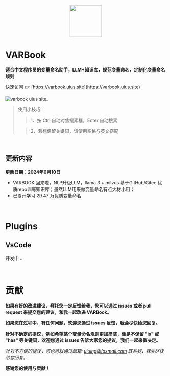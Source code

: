 <br />

<div align="center">
    <a href="https://varbook.uius.site" target="_blank">
        <img src="https://user-images.githubusercontent.com/73827386/179419364-cf246ec3-6b37-4c00-bf21-9ebbca68b6df.png" width="100" height="100">
    </a>
</div>

# VARBook
**适合中文程序员的变量命名助手，LLM+知识库，规范变量命名，定制化变量命名规则**

快速访问 👉 [https://varbook.uius.site](https://varbook.uius.site)

![varbook uius site_](https://github.com/uiuing/varbook/assets/73827386/591dca90-5ceb-4842-859c-9672b25870f6)

> 使用小技巧:
> 
> > 1、按 Ctrl 自动对焦搜索框，Enter 自动搜索
>
> > 2、若想保留关键词，请使用空格与英文搭配

<br />

## 更新内容
**更新日期：2024年6月10日**
- VARBOOK 回来啦，NLP升级LLM，llama 3 + milvus 基于GitHub/Gitee 优质repo训练知识库；虽然LLM用来做变量命名有点大材小用；
- 已累计学习 29.47 万优质变量命名


<br />

# Plugins

## VsCode
开发中 ...

<br />

# 贡献

**如果有好的改进建议，拜托您一定反馈给我，您可以通过 issues 或者 pull request 来提交您的建议，和我一起改进 VARBook。**

**如果您在过程中，有任何问题，欢迎您通过 issues 反馈，我会尽快给您回复。**

**针对不确定的提议，例如希望某个变量命名规则更加简洁，像是不保留 "is" 或 "has" 等关键词，欢迎您通过 issues 告诉大家您的提议，我们一起来做决定。**

_针对不方便的提议，您也可以通过邮箱: uiuing@foxmail.com 联系我，我会尽快给您回复。_

**感谢您的使用与贡献！**
